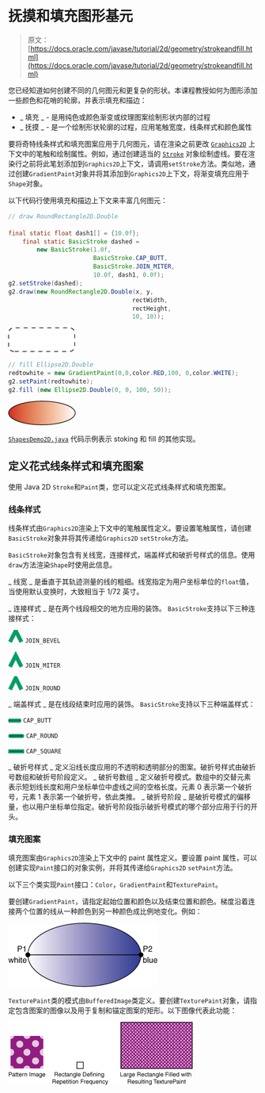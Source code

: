 # 抚摸和填充图形基元

> 原文： [https://docs.oracle.com/javase/tutorial/2d/geometry/strokeandfill.html](https://docs.oracle.com/javase/tutorial/2d/geometry/strokeandfill.html)

您已经知道如何创建不同的几何图元和更复杂的形状。本课程教授如何为图形添加一些颜色和花哨的轮廓，并表示填充和描边：

*   _ 填充 _ - 是用纯色或颜色渐变或纹理图案绘制形状内部的过程
*   _ 抚摸 _ - 是一个绘制形状轮廓的过程，应用笔触宽度，线条样式和颜色属性

要将奇特线条样式和填充图案应用于几何图元，请在渲染之前更改 [`Graphics2D`](https://docs.oracle.com/javase/8/docs/api/java/awt/Graphics2D.html) 上下文中的笔触和绘制属性。例如，通过创建适当的 [`Stroke`](https://docs.oracle.com/javase/8/docs/api/java/awt/Stroke.html) 对象绘制虚线。要在渲染行之前将此笔划添加到`Graphics2D`上下文，请调用`setStroke`方法。类似地，通过创建`GradientPaint`对象并将其添加到`Graphics2D`上下文，将渐变填充应用于`Shape`对象。

以下代码行使用填充和描边上下文来丰富几何图元：

```java
// draw RoundRectangle2D.Double

final static float dash1[] = {10.0f};
    final static BasicStroke dashed =
        new BasicStroke(1.0f,
                        BasicStroke.CAP_BUTT,
                        BasicStroke.JOIN_MITER,
                        10.0f, dash1, 0.0f);
g2.setStroke(dashed);
g2.draw(new RoundRectangle2D.Double(x, y,
                                   rectWidth,
                                   rectHeight,
                                   10, 10));

```

![Dashed rounded rectangle](img/4ad6995d4cd9a952f1607f9eead72907.jpg)

```java
// fill Ellipse2D.Double
redtowhite = new GradientPaint(0,0,color.RED,100, 0,color.WHITE);
g2.setPaint(redtowhite);
g2.fill (new Ellipse2D.Double(0, 0, 100, 50));

```

![Polygon filled with gradient color](img/48798a19dd87ecb122bfdf7e494e65d1.jpg)

[`ShapesDemo2D.java`](examples/ShapesDemo2D.java) 代码示例表示 stoking 和 fill 的其他实现。

## 定义花式线条样式和填充图案

使用 Java 2D `Stroke`和`Paint`类，您可以定义花式线条样式和填充图案。

### 线条样式

线条样式由`Graphics2D`渲染上下文中的笔触属性定义。要设置笔触属性，请创建`BasicStroke`对象并将其传递给`Graphics2D` `setStroke`方法。

`BasicStroke`对象包含有关线宽，连接样式，端盖样式和破折号样式的信息。使用`draw`方法渲染`Shape`时使用此信息。

_ 线宽 _ 是垂直于其轨迹测量的线的粗细。线宽指定为用户坐标单位的`float`值，当使用默认变换时，大致相当于 1/72 英寸。

_ 连接样式 _ 是在两个线段相交的地方应用的装饰。 `BasicStroke`支持以下三种连接样式：

![Join bevel stroke style](img/00820c62bd27f5624c9cae9551ac10e8.jpg) `JOIN_BEVEL`

![Join miter stroke style](img/7088cb288a873ab5a0aa575fc13f9f47.jpg) `JOIN_MITER`

![Join round stroke style](img/2b3970c32cd6fc4a898699e974832927.jpg) `JOIN_ROUND`

_ 端盖样式 _ 是在线段结束时应用的装饰。 `BasicStroke`支持以下三种端盖样式：

![Butt end-cap style](img/eee5947182e6d5b02b6f449fcd61ae01.jpg) `CAP_BUTT`

![Round end-cap style](img/88c0e509cfe1c912bfd1bb6380e5df06.jpg) `CAP_ROUND`

![Square end-cap style](img/6277f8f7f82c72f4eb2e5e2ae4eca22b.jpg) `CAP_SQUARE`

_ 破折号样式 _ 定义沿线长度应用的不透明和透明部分的图案。破折号样式由破折号数组和破折号阶段定义。 _ 破折号数组 _ 定义破折号模式。数组中的交替元素表示短划线长度和用户坐标单位中虚线之间的空格长度。元素 0 表示第一个破折号，元素 1 表示第一个破折号，依此类推。 _ 破折号阶段 _ 是破折号模式的偏移量，也以用户坐标单位指定。破折号阶段指示破折号模式的哪个部分应用于行的开头。

### 填充图案

填充图案由`Graphics2D`渲染上下文中的 paint 属性定义。要设置 paint 属性，可以创建实现`Paint`接口的对象实例，并将其传递给`Graphics2D` `setPaint`方法。

以下三个类实现`Paint`接口：`Color`，`GradientPaint`和`TexturePaint`。

要创建`GradientPaint`，请指定起始位置和颜色以及结束位置和颜色。梯度沿着连接两个位置的线从一种颜色到另一种颜色成比例地变化。例如：

![Gradient filling](img/156e27ca8b2f2d9ed9730e41e548101c.jpg)

`TexturePaint`类的模式由`BufferedImage`类定义。要创建`TexturePaint`对象，请指定包含图案的图像以及用于复制和锚定图案的矩形。以下图像代表此功能：

![Using a texture to fill a rectangle](img/ff586462372ec8b435991f61edf9b928.jpg)
